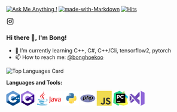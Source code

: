 [![Ask Me Anything !](https://img.shields.io/badge/Ask%20me-anything-1abc9c.svg)](https://github.com/gellston/gellston/issues)
[![made-with-Markdown](https://img.shields.io/badge/Made%20with-Markdown-1f425f.svg)](http://commonmark.org)
[![Hits](https://hits.seeyoufarm.com/api/count/incr/badge.svg?url=https%3A%2F%2Fgithub.com%2Fgellston%2Fhit-counter&count_bg=%2379C83D&title_bg=%23555555&icon=&icon_color=%23E7E7E7&title=hits&edge_flat=false)](https://hits.seeyoufarm.com)


<a href="https://www.instagram.com/bonghoekoo/"> <img align="center" alt="BongHoe Koo | Instagram" width="21px" src="https://github.com/gellston/gellston/blob/main/Instagram_logo-512.png"/></a>
<p/>

### Hi there 👋, I'm Bong!

<p/>

- 🌱 I’m currently learning C++, C#, C++/Cli, tensorflow2, pytorch
- 📫 How to reach me: <a href="https://www.instagram.com/bonghoekoo/">@bonghoekoo</a>
  
![Top Languages Card](https://github-readme-stats.vercel.app/api/top-langs/?username=gellston&layout=compact)


**Languages and Tools:**  

<code><img height="40" src="https://github.com/gellston/gellston/blob/main/1200px-ISO_C%2B%2B_Logo.svg.png"></code>
<code><img height="40" src="https://github.com/gellston/gellston/blob/main/c-sharp-c-logo-02F17714BA-seeklogo.com.png"></code>
<code><img height="40" src="https://github.com/gellston/gellston/blob/main/Java-logo.png"></code>
<code><img height="40" src="https://github.com/gellston/gellston/blob/main/python.png"></code>
<code><img height="40" src="https://github.com/gellston/gellston/blob/main/php.png"></code>
<code><img height="40" src="https://github.com/gellston/gellston/blob/main/javascript.png"></code>
<code><img height="40" src="https://github.com/gellston/gellston/blob/main/pycharm_logo_300x300.png"></code>
<code><img height="40" src="https://github.com/gellston/gellston/blob/main/vsplogo.png"></code>




